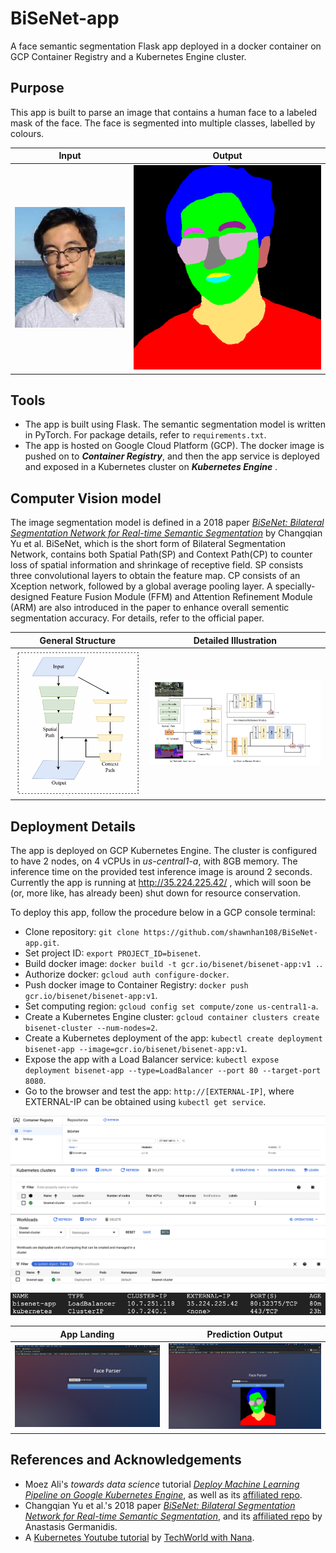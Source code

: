 # BiSeNet-app
A face semantic segmentation Flask app deployed in a docker container on GCP Container Registry and a Kubernetes Engine cluster.

## Purpose
This app is built to parse an image that contains a human face to a labeled mask of the face. The face is segmented into multiple classes, labelled by colours.

| Input | Output |
| ------------- | ------------- |
| ![What is this](./assets/profile.jpeg)  | ![What is this](./assets/profile_result.png)|


## Tools
* The app is built using Flask. The semantic segmentation model is written in PyTorch. For package details, refer to `requirements.txt`.
* The app is hosted on Google Cloud Platform (GCP). The docker image is pushed on to __*Container Registry*__, and then the app service is deployed and exposed in a Kubernetes cluster on __*Kubernetes Engine*__ .

## Computer Vision model
The image segmentation model is defined in a 2018 paper [*BiSeNet: Bilateral Segmentation Network for Real-time Semantic Segmentation*](https://arxiv.org/abs/1808.00897) by Changqian Yu et al. BiSeNet, which is the short form of Bilateral Segmentation Network, contains both Spatial Path(SP) and Context Path(CP) to counter loss of spatial information and shrinkage of receptive field. SP consists three convolutional layers to obtain the feature map. CP consists of an Xception network, followed by a global average pooling layer. A specially-designed Feature Fusion Module (FFM) and Attention Refinement Module (ARM) are also introduced in the paper to enhance overall sementic segmentation accuracy. For details, refer to the official paper.

| General Structure | Detailed Illustration |
| ------------- | ------------- |
| ![What is this](./assets/model_desc1.png)  | ![What is this](./assets/model_desc2.png)|

## Deployment Details
The app is deployed on GCP Kubernetes Engine. The cluster is configured to have 2 nodes, on 4 vCPUs in *us-central1-a*, with 8GB memory. The inference time on the provided test inference image is around 2 seconds. Currently the app is running at http://35.224.225.42/ , which will soon be (or, more like, has already been) shut down for resource conservation.

To deploy this app, follow the procedure below in a GCP console terminal:
* Clone repository: `git clone https://github.com/shawnhan108/BiSeNet-app.git`.
* Set project ID: `export PROJECT_ID=bisenet`.
* Build docker image: `docker build -t gcr.io/bisenet/bisenet-app:v1 .`.
* Authorize docker: `gcloud auth configure-docker`.
* Push docker image to Container Registry: `docker push gcr.io/bisenet/bisenet-app:v1`.
* Set computing region: `gcloud config set compute/zone us-central1-a`.
* Create a Kubernetes Engine cluster: `gcloud container clusters create bisenet-cluster --num-nodes=2`.
* Create a Kubernetes deployment of the app: `kubectl create deployment bisenet-app --image=gcr.io/bisenet/bisenet-app:v1`.
* Expose the app with a Load Balancer service: `kubectl expose deployment bisenet-app --type=LoadBalancer --port 80 --target-port 8080`.
* Go to the browser and test the app: `http://[EXTERNAL-IP]`, where EXTERNAL-IP can be obtained using `kubectl get service`.

![What is this](./assets/GCP_CR.png)
![What is this](./assets/GCP_KE1.png)
![What is this](./assets/GCP_KE2.png)
![What is this](./assets/kubectl_get_services.png)

| App Landing | Prediction Output |
| ------------- | ------------- |
| ![What is this](./assets/app_shot_without_result.png)  | ![What is this](./assets/app_shot_with_result.png)|

## References and Acknowledgements
* Moez Ali's *towards data science* tutorial [*Deploy Machine Learning Pipeline on Google Kubernetes Engine*](https://towardsdatascience.com/deploy-machine-learning-model-on-google-kubernetes-engine-94daac85108b), as well as its [affiliated repo](https://github.com/pycaret/pycaret-deployment-google).
* Changqian Yu et al.'s 2018 paper [*BiSeNet: Bilateral Segmentation Network for Real-time Semantic Segmentation*](https://arxiv.org/abs/1808.00897), and its [affiliated repo](https://github.com/agermanidis/face-parsing.PyTorch) by Anastasis Germanidis.
* A [Kubernetes Youtube tutorial](https://www.youtube.com/watch?v=X48VuDVv0do) by [TechWorld with Nana](https://www.youtube.com/channel/UCdngmbVKX1Tgre699-XLlUA).
